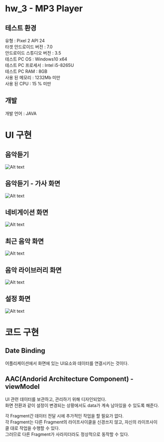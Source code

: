 # hw_3 - MP3 Player    

## 테스트 환경  
유형 : Pixel 2 API 24  
타겟 안드로이드 버전 : 7.0  
안드로이드 스튜디오 버전 : 3.5  
테스트 PC OS : Windows10 x64  
테스트 PC 프로세서 : Intel i5-8265U  
테스트 PC RAM : 8GB  
사용 된 메모리 : 1232Mb 미만  
사용 된 CPU : 15 % 미만

## 개발
개발 언어 : JAVA

# UI 구현
## 음악듣기 
![Alt text](./my_image/play_music.jpg)
## 음악듣기 - 가사 화면
![Alt text](./my_image/lyrics.jpg)  
## 네비게이션  화면
![Alt text](./my_image/navi.jpg)  
## 최근 음악 화면
![Alt text](./my_image/recent_music.jpg)  
## 음악 라이브러리 화면
![Alt text](./my_image/library.jpg)  
## 설정 화면
![Alt text](./my_image/setting.jpg)   

# 코드 구현

## Date Binding   
어플리케이션에서 화면에 있는 UI요소와 데이터를 연결시키는 것이다.   


## AAC(Andorid Architecture Component) - viewModel   
UI 관련 데이터를 보관하고, 관리하기 위해 디자인되었다.   
화면 전환과 같이 설정이 변경되는 상황에서도 data가 계속 남아있을 수 있도록 해준다.   

각 Fragment간 데이터 전달 시에 추가적인 작업을 할 필요가 없다.   
각 Fragment는 다른 Fragment의 라이프사이클을 신경쓰지 않고, 자신의 라이프사이클 대로 작업을 수행할 수 있다.   
그러므로 다른 Fragment가 사라지더라도 정상적으로 동작할 수 있다.   
